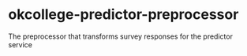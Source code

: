 # okcollege-predictor-preprocessor
The preprocessor that transforms survey responses for the predictor service
